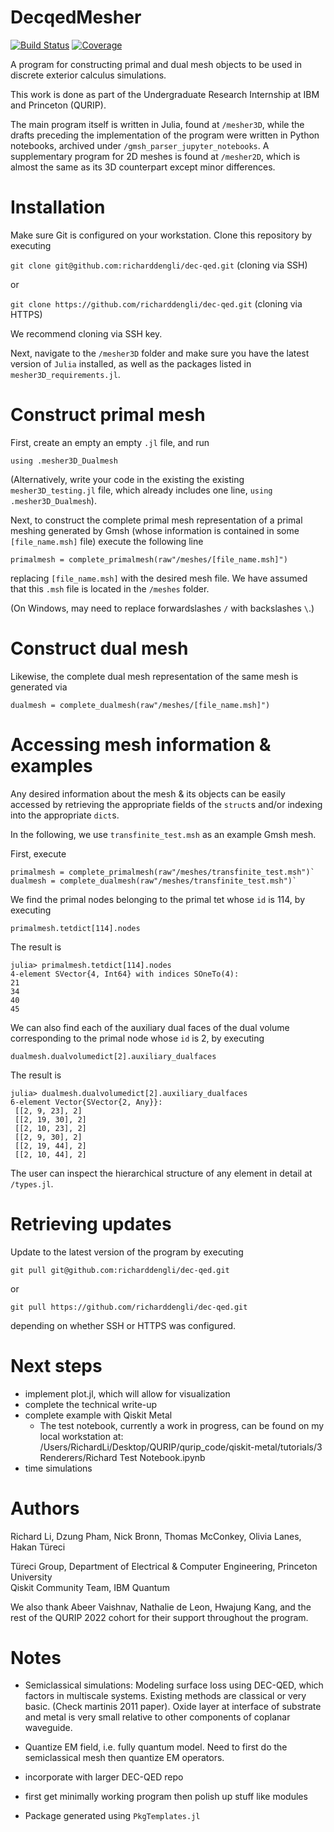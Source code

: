 # DecqedMesher

[![Build Status](https://github.com/richarddengli/DecqedMesher/actions/workflows/CI.yml/badge.svg?branch=main)](https://github.com/richarddengli/DecqedMesher/actions/workflows/CI.yml?query=branch%3Amain)
[![Coverage](https://codecov.io/gh/richarddengli/DecqedMesher.jl/branch/main/graph/badge.svg)](https://codecov.io/gh/richarddengli/DecqedMesher.jl)

A program for constructing primal and dual mesh objects to be used in discrete exterior calculus simulations. 

This work is done as part of the Undergraduate Research Internship at IBM and Princeton (QURIP). 

The main program itself is written in Julia, found at `/mesher3D`, while the drafts preceding the implementation of the program were written in Python notebooks, archived under `/gmsh_parser_jupyter_notebooks`. A supplementary program for 2D meshes is found at `/mesher2D`, which is almost the same as its 3D counterpart except minor differences.

# Installation
Make sure Git is configured on your workstation. Clone this repository by executing

`git clone git@github.com:richarddengli/dec-qed.git` (cloning via SSH)

or 

`git clone https://github.com/richarddengli/dec-qed.git` (cloning via HTTPS)

We recommend cloning via SSH key.

Next, navigate to the `/mesher3D` folder and make sure you have the latest version of `Julia` installed, as well as the packages listed in `mesher3D_requirements.jl`.

# Construct primal mesh
First, create an empty an empty `.jl` file, and run

`using .mesher3D_Dualmesh`

(Alternatively, write your code in the existing the existing `mesher3D_testing.jl` file, which already includes one line, `using .mesher3D_Dualmesh`).

Next, to construct the complete primal mesh representation of a primal meshing generated by Gmsh (whose information is contained in 
some `[file_name.msh]` file) execute the following line 

`primalmesh = complete_primalmesh(raw"/meshes/[file_name.msh]")`

replacing ```[file_name.msh]``` with the desired mesh file. We have assumed that this `.msh` file is located in the `/meshes` folder. 

(On Windows, may need to replace forwardslashes `/` with backslashes `\`.)

# Construct dual mesh

Likewise, the complete dual mesh representation of the same mesh is generated via

`dualmesh = complete_dualmesh(raw"/meshes/[file_name.msh]")`

# Accessing  mesh information & examples
Any desired information about the mesh & its objects can be easily accessed by retrieving the appropriate fields of the `struct`s and/or indexing into the appropriate `dict`s.

In the following, we use  `transfinite_test.msh` as an example Gmsh mesh.

First, execute

```
primalmesh = complete_primalmesh(raw"/meshes/transfinite_test.msh")`
dualmesh = complete_dualmesh(raw"/meshes/transfinite_test.msh")`
```

We find the primal nodes belonging to the primal tet whose `id` is 114, by executing

`primalmesh.tetdict[114].nodes`

The result is
```
julia> primalmesh.tetdict[114].nodes
4-element SVector{4, Int64} with indices SOneTo(4):
21
34
40
45
```

We can also find each of the auxiliary dual faces of the dual volume corresponding to the primal node whose `id` is 2, by executing

`dualmesh.dualvolumedict[2].auxiliary_dualfaces`

The result is
```
julia> dualmesh.dualvolumedict[2].auxiliary_dualfaces
6-element Vector{SVector{2, Any}}:
 [[2, 9, 23], 2]
 [[2, 19, 30], 2]
 [[2, 10, 23], 2]
 [[2, 9, 30], 2]
 [[2, 19, 44], 2]
 [[2, 10, 44], 2]
```

The user can inspect the hierarchical structure of any element in detail at `/types.jl`.

# Retrieving updates
Update to the latest version of the program by executing

`git pull git@github.com:richarddengli/dec-qed.git`

or 

`git pull https://github.com/richarddengli/dec-qed.git` 

depending on whether SSH or HTTPS was configured.

# Next steps
- implement plot.jl, which will allow for visualization
- complete the technical write-up
- complete example with Qiskit Metal
    - The test notebook, currently a work in progress, can be found on my local workstation at: /Users/RichardLi/Desktop/QURIP/qurip_code/qiskit-metal/tutorials/3 Renderers/Richard Test Notebook.ipynb
- time simulations

# Authors
Richard Li, Dzung Pham, Nick Bronn, Thomas McConkey, Olivia Lanes, Hakan Türeci

Türeci Group, Department of Electrical & Computer Engineering, Princeton University
<br>Qiskit Community Team, IBM Quantum

We also thank Abeer Vaishnav, Nathalie de Leon, Hwajung Kang, and the rest of the QURIP 2022 cohort for their support throughout the program. 

# Notes
- Semiclassical simulations: Modeling surface loss using DEC-QED, which factors in multiscale systems. Existing methods are classical or very basic. (Check martinis 2011 paper). Oxide layer at interface of substrate and metal is very small relative to other components of coplanar waveguide.
- Quantize EM field, i.e. fully quantum model. Need to first do the semiclassical mesh then quantize EM operators.
- incorporate with larger DEC-QED repo
- first get minimally working program then polish up stuff like modules

- Package generated using `PkgTemplates.jl`
